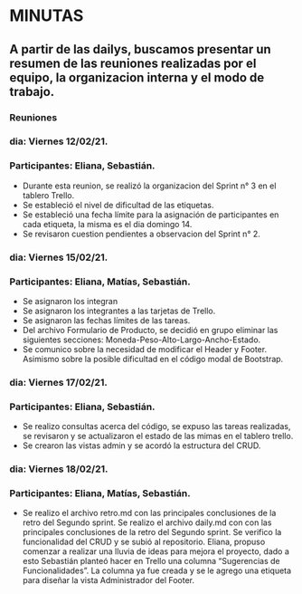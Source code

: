 # MINUTAS
## A partir de las dailys, buscamos presentar un resumen de las reuniones realizadas por el equipo, la organizacion interna y el modo de trabajo.
### **Reuniones**

### dia: Viernes 12/02/21.
### Participantes: Eliana, Sebastián.
- Durante esta reunion, se realizó la organizacion del Sprint n° 3 en el tablero Trello.
- Se estableció el nivel de dificultad de las etiquetas.
- Se estableció una fecha límite para la asignación de participantes en cada etiqueta, la misma es el dia domingo 14.
- Se revisaron cuestion pendientes a observacion del Sprint n° 2.

### dia: Viernes 15/02/21.
### Participantes: Eliana, Matías, Sebastián.
- Se asignaron los integran
- Se asignaron los integrantes a las tarjetas de Trello.
- Se asignaron las fechas límites de las tareas.
- Del archivo Formulario de Producto, se decidió en grupo eliminar las siguientes secciones: Moneda-Peso-Alto-Largo-Ancho-Estado.
- Se comunico sobre la necesidad de modificar el Header y Footer. Asimismo sobre la posible dificultad en el código modal de Bootstrap.

### dia: Viernes 17/02/21.
### Participantes: Eliana, Sebastián.
- Se realizo consultas acerca del código, se expuso las tareas realizadas, se revisaron y se actualizaron el estado de las mimas en el tablero trello.
- Se crearon las vistas admin y se acordó la estructura del CRUD.

### dia: Viernes 18/02/21.
### Participantes: Eliana, Matías, Sebastián.
- Se realizo el archivo retro.md con las principales conclusiones de la retro
del Segundo sprint.
Se realizo el archivo daily.md con con las principales conclusiones de la retro
del Segundo sprint.
Se verifico la funcionalidad del CRUD y se subió al repositorio. 
Eliana, propuso comenzar a realizar una lluvia de ideas para mejora el proyecto, dado a esto Sebastián planteó hacer en Trello una columna “Sugerencias de Funcionalidades”. La columna ya fue creada y se le agrego una etiqueta para diseñar  la  vista Administrador del Footer.
